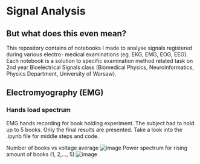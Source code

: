 # Signal Analysis
## But what does this even mean?

This repository contains of notebooks I made to analyse signals registered during various electro- medical examinations (eg. EKG, EMG, EOG, EEG). Each notebook is a solution to specific examination method related task on 2nd year Bioelectrical Signals class (Biomedical Physics, Neuroinformatics, Physics Department, University of Warsaw).


## Electromyography (EMG)
### Hands load spectrum
EMG hands recording for book holding experiment. The subject had to hold up to 5 books.
Only the final results are presented. Take a look into the .ipynb file for middle steps and code.  

Number of books vs voltage average
![image](https://user-images.githubusercontent.com/62252332/121497665-f7f54800-c9db-11eb-9902-4483ba72ae41.png)
Power spectrum for rising amount of books (1, 2,..., 5)
![image](https://user-images.githubusercontent.com/62252332/121497242-861cfe80-c9db-11eb-8f9e-408772ccee8e.png)



